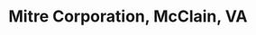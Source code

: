 ---
title: "Mitre Corporation, McClain, VA"
project_id: 
conf_date: 2003-04-06
conference_id: ""
presenters:
   - peter_bandettini
summary: "<p>Mitre Corporation, McClain, VA</p>"
file: /assets/presentations/T134.ppt
filename: T134.ppt
layout: presentation
---